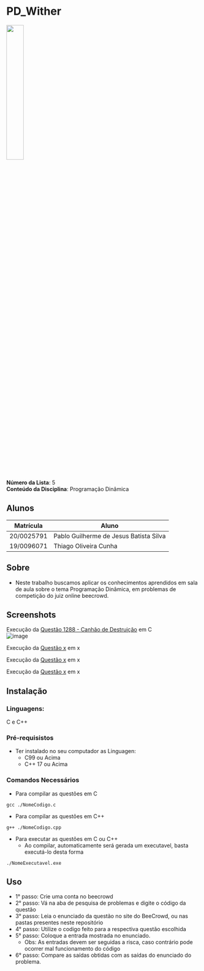 # PD_Wither 
<img src= "https://github.com/projeto-de-algoritmos/PD-Wither/assets/71983200/434e4a9a-1f7c-4102-9bc5-88c84809dcec" width = "30%" height = "30%">

**Número da Lista**: 5 <br>
**Conteúdo da Disciplina**: Programação Dinâmica <br>

## Alunos
|Matrícula | Aluno |
| -- | -- |
| 20/0025791  |  Pablo Guilherme de Jesus Batista Silva |
| 19/0096071  |  Thiago Oliveira Cunha |

## Sobre 
- Neste trabalho buscamos aplicar os conhecimentos aprendidos em sala de aula sobre o tema Programação Dinâmica, em problemas de competição do juiz online beecrowd.

## Screenshots

Execução da [Questão 1288 - Canhão de Destruição](https://github.com/projeto-de-algoritmos/PD-Wither/tree/master/Thiago/Questao1288) em C<br>
![image](https://github.com/projeto-de-algoritmos/PD-Wither/assets/71983200/91952e2e-152e-4064-a88e-8b960278e7a9)



Execução da [Questão x]() em x <br>



Execução da [Questão x]() em x <br>



Execução da [Questão x]() em x <br>



## Instalação 

### **Linguagens:** 
C e C++

### **Pré-requisistos**
* Ter instalado no seu computador as Linguagen:
    * C99 ou Acima
    * C++ 17 ou Acima

### **Comandos Necessários**
* Para compilar as questões em C
```
gcc ./NomeCodigo.c 
```
* Para compilar as questões em C++
```
g++ ./NomeCodigo.cpp 
```
* Para executar as questões em C ou C++
    * Ao compilar, automaticamente será gerada um executavel, basta executá-lo desta forma
```
./NomeExecutavel.exe
```

## Uso 

* 1° passo: Crie uma conta no beecrowd 
* 2° passo: Vá na aba de pesquisa de problemas e digite o código da questão
* 3° passo: Leia o enunciado da questão no site do BeeCrowd, ou nas pastas presentes neste repositório
* 4° passo: Utilize o codigo feito para a respectiva questão escolhida
* 5° passo: Coloque a entrada mostrada no enunciado.
    * Obs: As entradas devem ser seguidas a risca, caso contrário pode ocorrer mal funcionamento do código
* 6° passo: Compare as saídas obtidas com as saídas do enunciado do problema.
    




